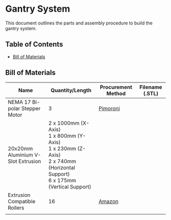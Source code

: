 # Gantry System

This document outlines the parts and assembly procedure to build the gantry system.

## Table of Contents

- [Bill of Materials](#bill-of-materials)

## Bill of Materials

| Name                               | Quantity/Length                                              | Procurement Method                                           | Filename (.STL) |
| ---------------------------------- | ------------------------------------------------------------ | ------------------------------------------------------------ | --------------- |
| NEMA 17 Bi-polar Stepper Motor     | 3                                                            | [Pimoroni](https://shop.pimoroni.com/products/nema-stepper-motor?variant=31384801017939) |                 |
| 20x20mm Aluminium V-Slot Extrusion | 2 x 1000mm (X-Axis)<br />1 x 800mm (Y-Axis)<br />1 x 230mm (Z-Axis)<br />2 x 740mm (Horizontal Support)<br />6 x 175mm (Vertical Support) |                                                              |                 |
| Extrusion Compatible Rollers       | 16                                                           | [Amazon](https://www.amazon.co.uk/gp/product/B09HKB1S92/ref=ppx_yo_dt_b_search_asin_title?ie=UTF8&psc=1) |                 |
|                                    |                                                              |                                                              |                 |
